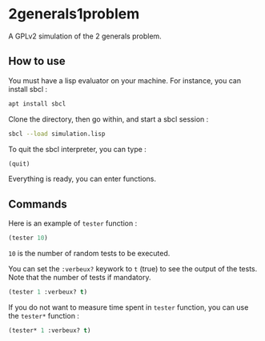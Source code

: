 # 2generals1problem

A GPLv2 simulation of the 2 generals problem.

## How to use

You must have a lisp evaluator on your machine.
For instance, you can install sbcl :
```lisp
apt install sbcl
```

Clone the directory, then go within, and start a sbcl session :
```bash
sbcl --load simulation.lisp
```

To quit the sbcl interpreter, you can type :
```lisp
(quit)
```

Everything is ready, you can enter functions.

## Commands

Here is an example of `tester` function :
```lisp
(tester 10)
```

`10` is the number of random tests to be executed.

You can set the `:verbeux?` keywork to `t` (true) to see the output of the tests.
Note that the number of tests if mandatory.

```lisp
(tester 1 :verbeux? t)
```

If you do not want to measure time spent in `tester` function, you can use the `tester*` function :
```lisp
(tester* 1 :verbeux? t)
```
